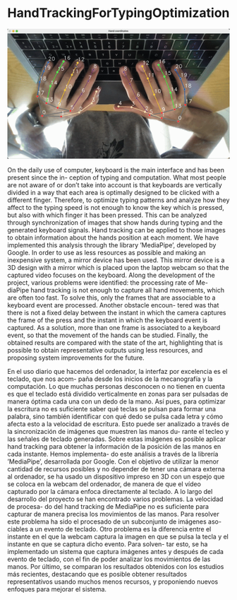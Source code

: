 # HandTrackingForTypingOptimization
![](https://github.com/GNB-UAM/HandTrackingForTypingOptimization/blob/main/hand%20coords.gif)

On the daily use of computer, keyboard is the main interface and has been present since the in- ception of typing and computation. What most people are not aware of or don’t take into account is that keyboards are vertically divided in a way that each area is optimally designed to be clicked with a different finger. Therefore, to optimize typing patterns and analyze how they affect to the typing speed is not enough to know the key which is pressed, but also with which finger it has been pressed.
This can be analyzed through synchronization of images that show hands during typing and the generated keyboard signals. Hand tracking can be applied to those images to obtain information about the hands position at each moment. We have implemented this analysis through the library ’MediaPipe’, developed by Google. In order to use as less resources as possible and making an inexpensive system, a mirror device has been used. This mirror device is a 3D design with a mirror which is placed upon the laptop webcam so that the captured video focuses on the keyboard.
Along the development of the project, various problems were identified: the processing rate of Me- diaPipe hand tracking is not enough to capture all hand movements, which are often too fast. To solve this, only the frames that are associable to a keyboard event are processed. Another obstacle encoun- tered was that there is not a fixed delay between the instant in which the camera captures the frame of the press and the instant in which the keyboard event is captured. As a solution, more than one frame is associated to a keyboard event, so that the movement of the hands can be studied.
Finally, the obtained results are compared with the state of the art, highlighting that is possible to obtain representative outputs using less resources, and proposing system improvements for the future.


En el uso diario que hacemos del ordenador, la interfaz por excelencia es el teclado, que nos acom- paña desde los inicios de la mecanografía y la computación. Lo que muchas personas desconocen o no tienen en cuenta es que el teclado está dividido verticalmente en zonas para ser pulsadas de manera óptima cada una con un dedo de la mano. Así pues, para optimizar la escritura no es suficiente saber qué teclas se pulsan para formar una palabra, sino también identificar con qué dedo se pulsa cada letra y cómo afecta esto a la velocidad de escritura.
Esto puede ser analizado a través de la sincronización de imágenes que muestren las manos du- rante el tecleo y las señales de teclado generadas. Sobre estas imágenes es posible aplicar hand tracking para obtener la información de la posición de las manos en cada instante. Hemos implementa- do este análisis a través de la librería ’MediaPipe’, desarrollada por Google. Con el objetivo de utilizar la menor cantidad de recursos posibles y no depender de tener una cámara externa al ordenador, se ha usado un dispositivo impreso en 3D con un espejo que se coloca en la webcam del ordenador, de manera de que el vídeo capturado por la cámara enfoca directamente al teclado.
A lo largo del desarrollo del proyecto se han encontrado varios problemas. La velocidad de procesa- do del hand tracking de MediaPipe no es suficiente para capturar de manera precisa los movimientos de las manos. Para resolver este problema ha sido el procesado de un subconjunto de imágenes aso- ciables a un evento de teclado. Otro problema es la diferencia entre el instante en el que la webcam captura la imagen en que se pulsa la tecla y el instante en que se captura dicho evento. Para solven- tar esto, se ha implementado un sistema que captura imágenes antes y después de cada evento de teclado, con el fin de poder analizar los movimientos de las manos.
Por último, se comparan los resultados obtenidos con los estudios más recientes, destacando que es posible obtener resultados representativos usando muchos menos recursos, y proponiendo nuevos enfoques para mejorar el sistema.
